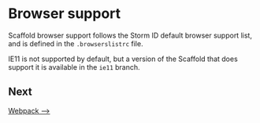 # Browser support
Scaffold browser support follows the Storm ID default browser support list, and is defined in the `.browserslistrc` file.

IE11 is not supported by default, but a version of the Scaffold that does support it is available in the `ie11` branch.

## Next
[Webpack ⟶](../build-system/webpack.md)